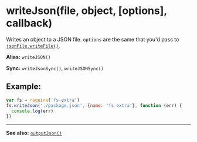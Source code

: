 # writeJson(file, object, [options], callback)

Writes an object to a JSON file. `options` are the same that
you'd pass to [`jsonFile.writeFile()`](https://github.com/jprichardson/node-jsonfile#writefilefilename-options-callback).

**Alias:** `writeJSON()`

**Sync:** `writeJsonSync()`, `writeJSONSync()`

## Example:

```js
var fs = require('fs-extra')
fs.writeJson('./package.json', {name: 'fs-extra'}, function (err) {
  console.log(err)
})
```

---

**See also:** [`outputJson()`](outputJson.md)
